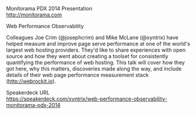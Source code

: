 Monitorama PDX 2014 Presentation  
http://monitorama.com  

Web Performance Observability  

Colleagues Joe Crim (@josephcrim) and Mike McLane (@xyntrix) have helped measure and improve page serve performance at one of the world's largest web hosting providers. They'd like to share experiences with open source and how they went about creating a toolset for consistently quantifying the performance of web hosting. This talk will cover how they got here, why this matters, discoveries made along the way, and include details of their web page performance measurement stack (http://webrockit.io).  

Speakerdeck URL  
https://speakerdeck.com/xyntrix/web-performance-observability-monitorama-pdx-2014  


